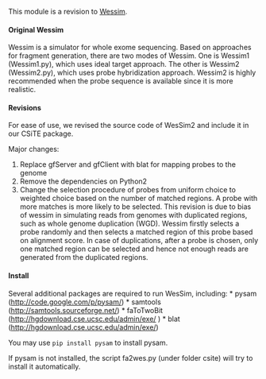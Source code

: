 This module is a revision to [Wessim](http://sak042.github.io/Wessim/).

#### Original Wessim
Wessim is a simulator for whole exome sequencing.
Based on approaches for fragment generation, there are two modes of Wessim.
One is Wessim1 (Wessim1.py), which uses ideal target approach.
The other is Wessim2 (Wessim2.py), which uses probe hybridization approach.
Wessim2 is highly recommended when the probe sequence is available since it is more realistic.

#### Revisions
For ease of use, we revised the source code of WesSim2 and include it in our CSiTE package.  

Major changes:
1. Replace gfServer and gfClient with blat for mapping probes to the genome
2. Remove the dependencies on Python2   
3. Change the selection procedure of probes from uniform choice to weighted choice based on the number of matched regions. A probe with more matches is more likely to be selected.
This revision is due to bias of wessim in simulating reads from genomes with duplicated regions, such as whole genome duplication (WGD). Wessim firstly selects a probe randomly and then selects a matched region of this probe based on alignment score. In case of duplications, after a probe is chosen, only one matched region can be selected and hence not enough reads are generated from the duplicated regions.


#### Install
Several additional packages are required to run WesSim, including:
	* pysam (http://code.google.com/p/pysam/)
	* samtools (http://samtools.sourceforge.net/)
	* faToTwoBit (http://hgdownload.cse.ucsc.edu/admin/exe/ )
	* blat (http://hgdownload.cse.ucsc.edu/admin/exe/)

You may use `pip install pysam` to install pysam.

If pysam is not installed, the script fa2wes.py (under folder csite) will try to install it automatically.

